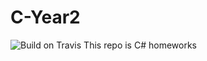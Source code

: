 # C-Year2

![Build on Travis](https://travis-ci.org/egorzainullin/C-Year2.svg?branch=master)
This repo is C# homeworks
